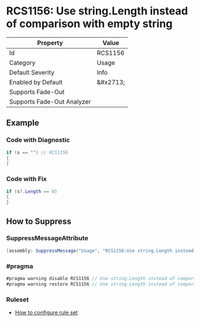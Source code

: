 # RCS1156: Use string\.Length instead of comparison with empty string

| Property | Value |
| -------- | ----- |
| Id | RCS1156 |
| Category | Usage |
| Default Severity | Info |
| Enabled by Default | &\#x2713; |
| Supports Fade\-Out |  |
| Supports Fade\-Out Analyzer |  |

## Example

### Code with Diagnostic

```csharp
if (s == "") // RCS1156
{
}
```

### Code with Fix

```csharp
if (s?.Length == 0)
{
}
```

## How to Suppress

### SuppressMessageAttribute

```csharp
[assembly: SuppressMessage("Usage", "RCS1156:Use string.Length instead of comparison with empty string.", Justification = "<Pending>")]
```

### \#pragma

```csharp
#pragma warning disable RCS1156 // Use string.Length instead of comparison with empty string.
#pragma warning restore RCS1156 // Use string.Length instead of comparison with empty string.
```

### Ruleset

* [How to configure rule set](../HowToConfigureAnalyzers.md)
